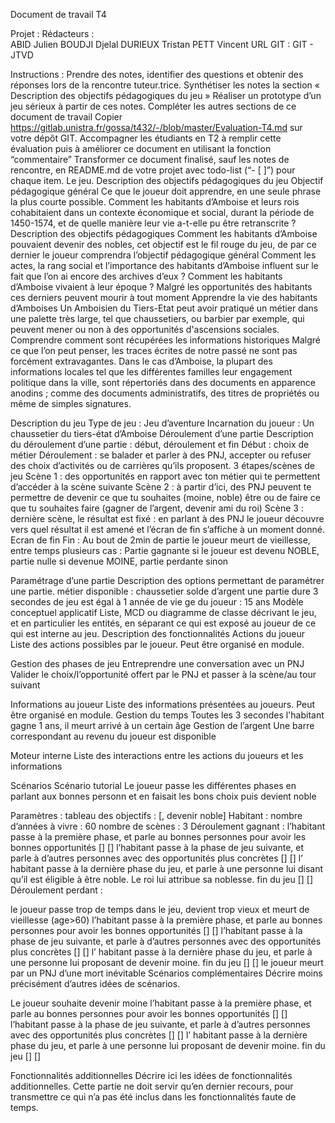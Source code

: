 Document de travail T4

Projet : 
Rédacteurs :  
ABID Julien 
BOUDJI Djelal 
DURIEUX Tristan 
PETT Vincent 
URL GIT :  GIT - JTVD  


Instructions : 
Prendre des notes, identifier des questions et obtenir des réponses lors de la rencontre tuteur.trice. 
Synthétiser les notes la section « Description des objectifs pédagogiques du jeu » 
Réaliser un prototype d’un jeu sérieux à partir de ces notes. 
Compléter les autres sections de ce document de travail 
Copier https://gitlab.unistra.fr/gossa/t432/-/blob/master/Evaluation-T4.md sur votre dépôt GIT. 
Accompagner les étudiants en T2 à remplir cette évaluation puis à améliorer ce document en utilisant la fonction “commentaire” 
Transformer ce document finalisé, sauf les notes de rencontre, en README.md de votre projet avec todo-list (“- [ ]”) pour chaque item. 
Le jeu. 
Description des objectifs pédagogiques du jeu
Objectif pédagogique général
Ce que le joueur doit apprendre, en une seule phrase la plus courte possible.
Comment les habitants d’Amboise et leurs rois cohabitaient dans un contexte économique et social, durant la période de 1450-1574, et de quelle manière leur vie a-t-elle pu être retranscrite ?
Description des objectifs pédagogiques
Comment les habitants d’Amboise pouvaient devenir des nobles, cet objectif est le fil rouge du jeu, de par ce dernier le joueur comprendra l’objectif pédagogique général
Comment les actes, la rang social et l’importance des habitants d’Amboise influent sur le fait que l’on ai encore des archives d’eux ?
Comment les habitants d’Amboise vivaient à leur époque ?
Malgré les opportunités des habitants ces derniers peuvent mourir à tout moment
Apprendre la vie des habitants d’Amboises
Un Amboisien du Tiers-Etat peut avoir pratiqué un métier dans une palette très large, tel que chaussetiers, ou barbier par exemple, qui peuvent mener ou non à des opportunités d'ascensions sociales.
Comprendre comment sont récupérées les informations historiques
Malgré ce que l’on peut penser, les traces écrites de notre passé ne sont pas forcément extravagantes. Dans le cas d’Amboise, la plupart des informations locales tel que les différentes familles leur engagement politique dans la ville, sont répertoriés dans des documents en apparence anodins ; comme des documents administratifs, des titres de propriétés ou même de simples signatures.


Description du jeu
Type de jeu : Jeu d’aventure
Incarnation du joueur : Un chaussetier du tiers-état d’Amboise
Déroulement d’une partie
Description du déroulement d’une partie : début, déroulement et fin
Début : choix de métier
Déroulement : se balader et parler à des PNJ, accepter ou refuser des choix d’activités ou de carrières qu’ils proposent. 3 étapes/scènes de jeu
Scène 1 : des opportunités en rapport avec ton métier qui te permettent d’accéder à la scène suivante
Scène 2 : à partir d’ici, des PNJ peuvent te permettre de devenir ce que tu souhaites (moine, noble) être ou de faire ce que tu souhaites faire (gagner de l’argent, devenir ami du roi)
Scène 3 : dernière scène, le résultat est fixé : en parlant à des PNJ le joueur découvre vers quel résultat il est amené et l’écran de fin s’affiche à un moment donné.
Ecran de fin
Fin : Au bout de 2min de partie le joueur meurt de vieillesse, entre temps plusieurs cas : 
Partie gagnante si le joueur est devenu NOBLE, 
partie nulle si devenue MOINE, 
partie perdante sinon


Paramétrage d’une partie
Description des options permettant de paramétrer une partie.
métier disponible : chaussetier
solde d’argent
une partie dure 3 secondes de jeu est égal à 1 année de vie
 ge du joueur : 15 ans
Modèle conceptuel applicatif
Liste, MCD ou diagramme de classe décrivant le jeu, et en particulier les entités, en séparant ce qui est exposé au joueur de ce qui est interne au jeu.
Description des fonctionnalités 
Actions du joueur
Liste des actions possibles par le joueur. Peut être organisé en module.

Gestion des phases de jeu
Entreprendre une conversation avec un PNJ
Valider le choix/l’opportunité offert par le PNJ et passer à la scène/au tour suivant


Informations au joueur
Liste des informations présentées au joueurs. Peut être organisé en module.
Gestion du temps
Toutes les 3 secondes l'habitant gagne 1 ans, il meurt arrivé à un certain âge
Gestion de l’argent
Une barre correspondant au revenu du joueur est disponible

Moteur interne
Liste des interactions entre les actions du joueurs et les informations

Scénarios
Scénario tutorial
Le joueur passe les différentes phases en parlant aux bonnes personn et en faisait les bons choix puis devient noble

Paramètres :
tableau des objectifs : [<objectif>, devenir noble]
Habitant : <nom>
nombre d’années à vivre : 60
nombre de scènes : 3 
Déroulement gagnant : 
l’habitant passe à la première phase, et parle au bonnes personnes pour avoir les bonnes opportunités
[<nom>]
[<devenir noble>]
l’habitant passe à la phase de jeu suivante, et parle à d’autres personnes avec des opportunités plus concrètes 
[<nom>]
[<devenir noble>]
l’ habitant passe à la dernière phase du jeu, et parle à une personne lui disant qu’il est éligible à être noble. Le roi lui attribue sa noblesse. fin du jeu 
[<nom>]
[<devenir noble>]
Déroulement perdant :

le joueur passe trop de temps dans le jeu, devient trop vieux et meurt de vieillesse (age>60)
l’habitant passe à la première phase, et parle au bonnes personnes pour avoir les bonnes opportunités
[<nom>]
[<devenir noble>]
l’habitant passe à la phase de jeu suivante, et parle à d’autres personnes avec des opportunités plus concrètes 
[<nom>]
[<devenir noble>]
l’ habitant passe à la dernière phase du jeu, et parle à une personne lui proposant de devenir moine. fin du jeu 
[<nom>]
[<devenir noble>]
le joueur meurt par un PNJ d’une mort inévitable
Scénarios complémentaires
Décrire moins précisément d’autres idées de scénarios.


Le joueur souhaite devenir moine
l’habitant passe à la première phase, et parle au bonnes personnes pour avoir les bonnes opportunités
[<nom>]
[<devenir moine>]
l’habitant passe à la phase de jeu suivante, et parle à d’autres personnes avec des opportunités plus concrètes 
[<nom>]
[<devenir moine>]
l’ habitant passe à la dernière phase du jeu, et parle à une personne lui proposant de devenir moine. fin du jeu 
[<nom>]
[<devenir moine>]


Fonctionnalités additionnelles
Décrire ici les idées de fonctionnalités additionnelles. Cette partie ne doit servir qu’en dernier recours, pour transmettre ce qui n’a pas été inclus dans les fonctionnalités faute de temps.

